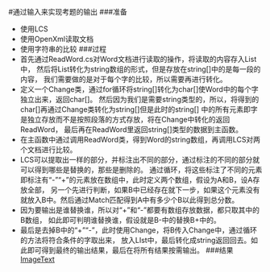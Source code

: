 #通过输入来实现考题的输出
###准备
* 使用LCS
* 使用OpenXml读取文档
* 使用字符串的比较
###过程
* 首先通过ReadWord.cs对Word文档进行读取的操作，将读取的内容存入List中，
然后将List转化为string数组的形式，但是存放在string[]中的是每一段的内容，
我们需要做的是对于每个字的比较，所以需要再进行转化。
* 定义一个Change类，通过for循环将string[]转化为char[]使Word中的每个字独立出来，返回char[]。
然后因为我们是需要string类型的，所以，将得到的char[]再通过Change类转化为string[]但是此时的string[]
中的所有元素即字是独立存放而不是按照段落的方式存放，将在Change中转化的返回ReadWord，
最后再在ReadWord里返回string[]类型的数据到主函数。
* 在主函数中通过调用ReadWord类，得到Word的string数组，再调用LCS对两个文档进行比较。
* LCS可以提取出一样的部分，并标注出不同的部分，通过标注的不同的部分就可以得到哪些是替换的，那些是删除的。
通过循环，将这些标注了不同的元素即标注有“-”“+”的元素放在数组中，此时定义两个数组，假设为A和B，设A存放全部，
另一个先进行判断，如果B中已经存在就下一步，如果这个元素没有就放入B中。然后通过Match匹配得到A中有多少个B以此得到总分数。
* 因为要输出是谁替换谁，所以对“+”和“-”都要有数组存放数据，都只取其中的B数组，
如此即可判明谁替换谁，假设就是B-中的替换B+中的。
* 最后是去掉B中的“+”“-”，此时使用Change，将B传入Change中，通过循环的方法将符合条件的字取出来，
放入LIst中，最后转化成string返回回去。如此即可得到最终的输出结果，最后在将所有结果按需输出。
###结果
[ImageText]()
